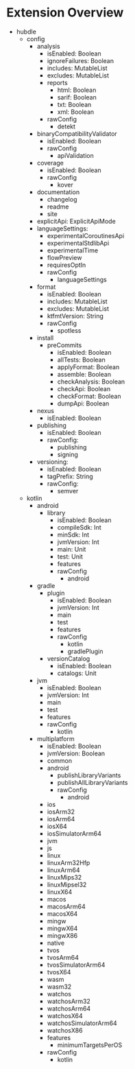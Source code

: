 # Extension Overview

- hubdle
  - config
    - analysis
      - isEnabled: Boolean
      - ignoreFailures: Boolean
      - includes: MutableList<String>
      - excludes: MutableList<String>
      - reports
        - html: Boolean
        - sarif: Boolean
        - txt: Boolean
        - xml: Boolean
      - rawConfig
        - detekt
    - binaryCompatibilityValidator
      - isEnabled: Boolean
      - rawConfig
        - apiValidation 
    - coverage
      - isEnabled: Boolean
      - rawConfig
        - kover 
    - documentation
      - changelog
      - readme
      - site
    - explicitApi: ExplicitApiMode
    - languageSettings:
      - experimentalCoroutinesApi
      - experimentalStdlibApi
      - experimentalTime
      - flowPreview
      - requiresOptIn
      - rawConfig
        - languageSettings
    - format
        - isEnabled: Boolean
        - includes: MutableList<String>
        - excludes: MutableList<String>
        - ktfmtVersion: String
        - rawConfig
          - spotless
    - install
      - preCommits
        - isEnabled: Boolean
        - allTests: Boolean
        - applyFormat: Boolean
        - assemble: Boolean
        - checkAnalysis: Boolean
        - checkApi: Boolean
        - checkFormat: Boolean
        - dumpApi: Boolean 
    - nexus
      - isEnabled: Boolean
    - publishing
      - isEnabled: Boolean
      - rawConfig:
        - publishing
        - signing
    - versioning:
      - isEnabled: Boolean
      - tagPrefix: String
      - rawConfig:
        - semver 
  - kotlin
    - android
      - library
        - isEnabled: Boolean
        - compileSdk: Int
        - minSdk: Int
        - jvmVersion: Int
        - main: Unit
        - test: Unit
        - features
        - rawConfig
          - android
    - gradle
      - plugin
        - isEnabled: Boolean
        - jvmVersion: Int
        - main
        - test
        - features
        - rawConfig
          - kotlin
          - gradlePlugin
      - versionCatalog
        - isEnabled: Boolean
        - catalogs: Unit
    - jvm
      - isEnabled: Boolean
      - jvmVersion: Int
      - main
      - test
      - features
      - rawConfig
          - kotlin
    - multiplatform
      - isEnabled: Boolean
      - jvmVersion: Boolean
      - common
      - android
        - publishLibraryVariants
        - publishAllLibraryVariants
        - rawConfig
          - android
      - ios
      - iosArm32
      - iosArm64
      - iosX64
      - iosSimulatorArm64
      - jvm
      - js
      - linux
      - linuxArm32Hfp
      - linuxArm64
      - linuxMips32
      - linuxMipsel32
      - linuxX64
      - macos
      - macosArm64
      - macosX64
      - mingw
      - mingwX64
      - mingwX86
      - native
      - tvos
      - tvosArm64
      - tvosSimulatorArm64
      - tvosX64
      - wasm
      - wasm32
      - watchos
      - watchosArm32
      - watchosArm64
      - watchosX64
      - watchosSimulatorArm64
      - watchosX86
      - features
        - minimumTargetsPerOS
      - rawConfig
        - kotlin
